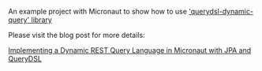 An example project with Micronaut to show how to use ['querydsl-dynamic-query' library](https://github.com/nrsina/micronaut-querydsl-dynamic-query)

Please visit the blog post for more details:

[Implementing a Dynamic REST Query Language in Micronaut with JPA and QueryDSL](https://snourian.com/dynamic-rest-query-language-micronaut-jpa-querydsl)